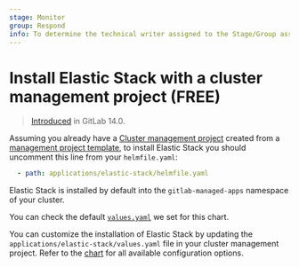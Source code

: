 ```yaml
---
stage: Monitor
group: Respond
info: To determine the technical writer assigned to the Stage/Group associated with this page, see https://about.gitlab.com/handbook/engineering/ux/technical-writing/#assignments
---
```


# Install Elastic Stack with a cluster management project **(FREE)**

> [Introduced](https://gitlab.com/gitlab-org/project-templates/cluster-management/-/merge_requests/5) in GitLab 14.0.

Assuming you already have a [Cluster management project](../../../../../user/clusters/management_project.md) created from a
[management project template](../../../../../user/clusters/management_project_template.md), to install Elastic Stack you should
uncomment this line from your `helmfile.yaml`:

```yaml
  - path: applications/elastic-stack/helmfile.yaml
```

Elastic Stack is installed by default into the `gitlab-managed-apps` namespace of your cluster.

You can check the default
[`values.yaml`](https://gitlab.com/gitlab-org/project-templates/cluster-management/-/blob/master/applications/elastic-stack/values.yaml)
we set for this chart.

You can customize the installation of Elastic Stack by updating the
`applications/elastic-stack/values.yaml` file in your cluster
management project. Refer to the
[chart](https://gitlab.com/gitlab-org/charts/elastic-stack) for all
available configuration options.

